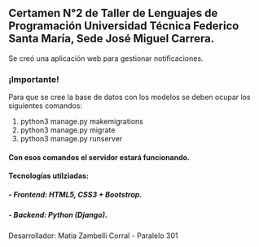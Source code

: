 Certamen N°2 de Taller de Lenguajes de Programación
Universidad Técnica Federico Santa María, Sede José Miguel Carrera.
----------------------------------------------------

Se creó una aplicación web para gestionar notificaciones.

### ¡Importante!
Para que se cree la base de datos con los modelos se deben ocupar los siguientes comandos:
1. python3 manage.py makemigrations
2. python3 manage.py migrate
3. python3 manage.py runserver

#### Con esos comandos el servidor estará funcionando.

#### Tecnologías utilziadas:
##### - Frontend: HTML5, CSS3 + Bootstrap.
##### - Backend: Python (Django).

Desarrollador: Matia Zambelli Corral - Paralelo 301
